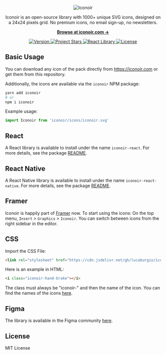 <p align="center">
  <img src="assets/iconoir-cover.png" alt="Iconoir">
</p>

<p align="center">
  Iconoir is an open-source library with 1000+ unique SVG icons, designed on a 24x24 pixels grid. No premium icons, no email sign-up, no newsletters.
<p>

<p align="center">
  <a href="https://iconoir.com"><strong>Browse at iconoir.com &rarr;</strong></a>
</p>

<p align="center">
  <a href="https://github.com/lucaburgio/iconoir/releases">
    <img src="https://img.shields.io/github/v/release/lucaburgio/iconoir?style=flat-square" alt="Version">
  </a>
  <a href="https://github.com/lucaburgio/iconoir">
    <img src="https://img.shields.io/github/stars/lucaburgio/iconoir?style=flat-square" alt="Project Stars">
  </a>
  <a href="https://www.npmjs.com/package/iconoir-react">
    <img src="https://img.shields.io/npm/dm/iconoir-react?color=98E8F3&label=react&style=flat-square" alt="React Library">
  </a>
  <a href="https://github.com/lucaburgio/iconoir/blob/master/LICENSE">
    <img src="https://img.shields.io/github/license/lucaburgio/iconoir?style=flat-square" alt="License">
  </a>
</p>

## Basic Usage

You can download any icon of the pack directly from https://iconoir.com or get them from this repository.

Additionally, the icons are available via the `iconoir` NPM package:
```bash
yarn add iconoir
# or
npm i iconoir
```

Example usage:
```js
import Iconoir from 'iconoir/icons/iconoir.svg'
```

## React

A React library is available to install under the name `iconoir-react`. For more details, see the package [README](./packages/iconoir-react).

## React Native

A React Native library is available to install under the name `iconoir-react-native`. For more details, see the package [README](./packages/iconoir-react-native).

## Framer

Iconoir is happily part of [Framer](https://framer.com) now. To start using the icons: On the top menu, `Insert` > `Graphics` > `Iconoir`.
You can switch between icons from the right sidebar in the editor.

## CSS

Import the CSS File:

```html
<link rel="stylesheet" href="https://cdn.jsdelivr.net/gh/lucaburgio/iconoir@master/css/iconoir.css">
```

Here is an example in HTML:

```html
<i class="iconoir-hand-brake"></i>
```
The class must always be "iconoir-" and then the name of the icon. You can find the names of the icons [here](https://iconoir.com).

## Figma

The library is available in the Figma community [here](https://www.figma.com/community/file/983248991460488027/Iconoir-Pack).

## License

MIT License
